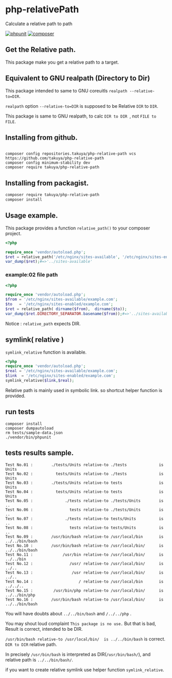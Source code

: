 # php-relativePath

Calculate a relative path to path 

[![phpunit](https://github.com/takuya/php-relative-path/actions/workflows/actions.yml/badge.svg)](https://github.com/takuya/php-relative-path/actions/workflows/actions.yml)
[![composer](https://github.com/takuya/php-relative-path/actions/workflows/composer.yml/badge.svg)](https://github.com/takuya/php-relative-path/actions/workflows/composer.yml)


## Get the Relative path.

This package make you get a relative path to a target.

## Equivalent to GNU realpath (Directory to Dir)

This package intended to  same to GNU coreuitls `realpath --relative-to=DIR`.

`realpath` option `--relative-to=DIR` is supposed to be Relative `DIR` to `DIR`.

This package is same to GNU realpath, to calc `DIR to DIR `, not `FILE to FILE`.


## Installing from github.
```

composer config repositories.takuya/php-relative-path vcs https://github.com/takuya/php-relative-path
composer config minimum-stability dev
composer require takuya/php-relative-path
```
## Installing from packagist.
```sh
composer require takuya/php-relative-path
composer install
````
## Usage example.
This package provides a function `relative_path()`  to your composer project. 
```php
<?php

require_once 'vendor/autoload.php';
$ret = relative_path('/etc/nginx/sites-available', '/etc/nginx/sites-enabled');
var_dump($ret);#=>'../sites-available'
```
### example:02 file path 
```php
<?php

require_once 'vendor/autoload.php';
$from = '/etc/nginx/sites-available/example.com';
$to   = '/etc/nginx/sites-enabled/example.com';
$ret = relative_path( dirname($from),  dirname($to));
var_dump($ret.DIRECTORY_SEPARATOR.basename($from));#=>'../sites-available/example.com'
```

Notice : `relative_path` expects DIR. 

## symlink( relative )

`symlink_relative` function is available.

```php
<?php
require_once 'vendor/autoload.php';
$real = '/etc/nginx/sites-available/example.com';
$link  = '/etc/nginx/sites-enabled/example.com';
symlink_relative($link,$real);
```

Relative path is mainly used in symbolic link. so shortcut helper function is provided.

## run tests 
```
composer install
composer dumpautoload
rm tests/sample-data.json
./vendor/bin/phpunit
```

## tests results sample.
```text
Test No.01 :        ./tests/Units relative-to ./tests              is Units
Test No.02 :          tests/Units relative-to ./tests              is Units
Test No.03 :        ./tests/Units relative-to tests                is Units
Test No.04 :          tests/Units relative-to tests                is Units
Test No.05 :              ./tests relative-to ./tests/Units        is ..
Test No.06 :                tests relative-to ./tests/Units        is ..
Test No.07 :              ./tests relative-to tests/Units          is ..
Test No.08 :                tests relative-to tests/Units          is ..
Test No.09 :        /usr/bin/bash relative-to /usr/local/bin       is ../../bin/bash
Test No.10 :        /usr/bin/bash relative-to /usr/local/bin/      is ../../bin/bash
Test No.11 :             /usr/bin relative-to /usr/local/bin/      is ../../bin
Test No.12 :                /usr/ relative-to /usr/local/bin/      is ../..
Test No.13 :                 /usr relative-to /usr/local/bin/      is ../..
Test No.14 :                    / relative-to /usr/local/bin       is ../../..
Test No.15 :         /usr/bin/php relative-to /usr/local/bin/      is ../../bin/php
Test No.16 :        /usr/bin/bash relative-to /usr/local/bin/      is ../../bin/bash

```
You will have doubts about `../../bin/bash` and `/../../php` .

You may shout loud complaint `This package is no use.` But that is bad, Result is correct, intended to be DIR.

`/usr/bin/bash relative-to /usr/local/bin/  is ../../bin/bash` is correct. `DIR to DIR` relative path.

In precisely `/usr/bin/bash` is interpreted as DIR(`/usr/bin/bash/`), and relative path is `../../bin/bash/`.

if you want to create relative symlink use helper function `symlink_relative`.